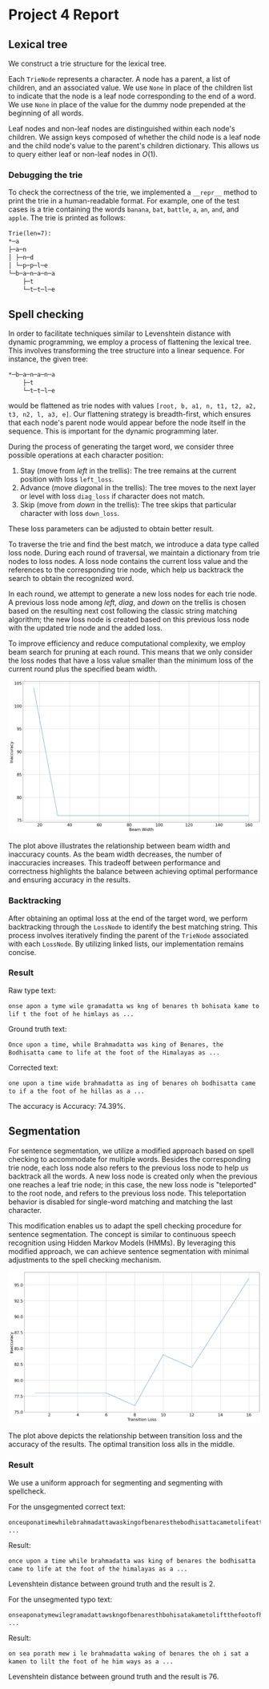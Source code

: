 # Project 4 Report

## Lexical tree

We construct a trie structure for the lexical tree.

Each `TrieNode` represents a character. A node has a parent, a list of children, and an associated value. We use `None` in place of the children list to indicate that the node is a leaf node corresponding to the end of a word. We use `None` in place of the value for the dummy node prepended at the beginning of all words.

Leaf nodes and non-leaf nodes are distinguished within each node's children. We assign keys composed of whether the child node is a leaf node and the child node's value to the parent's children dictionary. This allows us to query either leaf or non-leaf nodes in $O(1)$.

### Debugging the trie

To check the correctness of the trie, we implemented a `__repr__` method to print the trie in a human-readable format. For example, one of the test cases is a trie containing the words `banana`, `bat`, `battle`, `a`, `an`, `and`, and `apple`. The trie is printed as follows:

```
Trie(len=7):
*─a
├─a─n
│ ├─n─d
│ └─p─p─l─e
└─b─a─n─a─n─a
    ├─t
    └─t─t─l─e
```

## Spell checking

In order to facilitate techniques similar to Levenshtein distance with dynamic programming, we employ a process of flattening the lexical tree. This involves transforming the tree structure into a linear sequence. For instance, the given tree:

```
*─b─a─n─a─n─a
    ├─t
    └─t─t─l─e
```

would be flattened as trie nodes with values `[root, b, a1, n, t1, t2, a2, t3, n2, l, a3, e]`. Our flattening strategy is breadth-first, which ensures that each node's parent node would appear before the node itself in the sequence. This is important for the dynamic programming later.

During the process of generating the target word, we consider three possible operations at each character position:

1. Stay (move from *left* in the trellis): The tree remains at the current position with loss `left_loss`.
2. Advance (move *diag*onal in the trellis): The tree moves to the next layer or level with loss `diag_loss` if character does not match.
3. Skip (move from *down* in the trellis): The tree skips that particular character with loss `down_loss`.

These loss parameters can be adjusted to obtain better result.

To traverse the trie and find the best match, we introduce a data type called loss node. During each round of traversal, we maintain a dictionary from trie nodes to loss nodes. A loss node contains the current loss value and the references to the corresponding trie node, which help us backtrack the search to obtain the recognized word.

In each round, we attempt to generate a new loss nodes for each trie node. A previous loss node among *left*, *diag*, and *down* on the trellis is chosen based on the resulting next cost following the classic string matching algorithm; the new loss node is created based on this previous loss node with the updated trie node and the added loss.

To improve efficiency and reduce computational complexity, we employ beam search for pruning at each round. This means that we only consider the loss nodes that have a loss value smaller than the minimum loss of the current round plus the specified beam width.

![Inaccuracy vs beam width](./accuracy_vs_beam_alt2.png)

The plot above illustrates the relationship between beam width and inaccuracy counts. As the beam width decreases, the number of inaccuracies increases. This tradeoff between performance and correctness highlights the balance between achieving optimal performance and ensuring accuracy in the results.

### Backtracking

After obtaining an optimal loss at the end of the target word, we perform backtracking through the `LossNode` to identify the best matching string. This process involves iteratively finding the parent of the `TrieNode` associated with each `LossNode`. By utilizing linked lists, our implementation remains concise.

### Result

Raw type text:

```
onse apon a tyme wile gramadatta ws kng of benares th bohisata kame to lif t the foot of he himlays as ...
```

Ground truth text:

```
Once upon a time, while Brahmadatta was king of Benares, the Bodhisatta came to life at the foot of the Himalayas as ...
```

Corrected text:

```
one upon a time wide brahmadatta as ing of benares oh bodhisatta came to if a the foot of he hillas as a ...
```

The accuracy is Accuracy: 74.39%.

## Segmentation

For sentence segmentation, we utilize a modified approach based on spell checking to accommodate for multiple words. Besides the corresponding trie node, each loss node also refers to the previous loss node to help us backtrack all the words. A new loss node is created only when the previous one reaches a leaf trie node; in this case, the new loss node is "teleported" to the root node, and refers to the previous loss node. This teleportation behavior is disabled for single-word matching and matching the last character.

This modification enables us to adapt the spell checking procedure for sentence segmentation. The concept is similar to continuous speech recognition using Hidden Markov Models (HMMs). By leveraging this modified approach, we can achieve sentence segmentation with minimal adjustments to the spell checking mechanism.

![Inaccuracy vs transition loss](./accuracy_vs_transition_loss_alt2.png)

The plot above depicts the relationship between transition loss and the accuracy of the results. The optimal transition loss alls in the middle.

### Result

We use a uniform approach for segmenting and segmenting with spellcheck.

For the unsgegmented correct text:

```
onceuponatimewhilebrahmadattawaskingofbenaresthebodhisattacametolifeatthefootofthehimalayasasa ...
```

Result:

```
once upon a time while brahmadatta was king of benares the bodhisatta came to life at the foot of the himalayas as a ...
```

Levenshtein distance between ground truth and the result is 2.

For the unsegmented typo text:

```
onseaponatymewilegramadattawskngofbenaresthbohisatakametoliftthefootofhehimlaysasa ...
```

Result:

```
on sea porath mew i le brahmadatta waking of benares the oh i sat a kamen to lilt the foot of he him ways as a ...
```

Levenshtein distance between ground truth and the result is 76.
